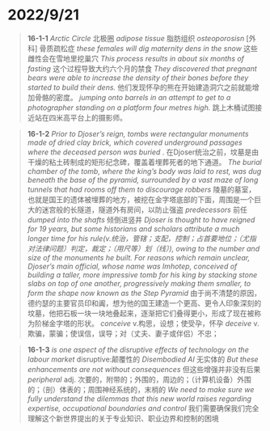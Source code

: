 # 2022/9/21
> **16-1-1**
*Arctic Circle* 北极圈
*adipose tissue* 脂肪组织
*osteoporosisn* [外科] 骨质疏松症
*these females will dig maternity dens in the snow* 这些雌性会在雪地里挖巢穴
*This process results in about six months of fasting* 这个过程导致大约六个月的禁食
*They discovered that pregnant bears were able to increase the density of their bones before they started to build their dens.* 
他们发现怀孕的熊在开始建造洞穴之前就能增加骨骼的密度。
*jumping onto barrels in an attempt to get to a photographer standing on a platform four metres high.*
跳上木桶试图接近站在四米高平台上的摄影师。
>

> **16-1-2**
*Prior to Djoser’s reign, tombs were rectangular monuments made of dried clay brick, which covered underground passages where the deceased person was buried* .
在Djoser统治之前，坟墓是由干燥的粘土砖制成的矩形纪念碑，覆盖着埋葬死者的地下通道。
*The burial chamber of the tomb, where the king’s body was laid to rest, was dug beneath the base of the pyramid, surrounded by a vast maze of long tunnels that had rooms off them to discourage robbers*
陵墓的墓室，也就是国王的遗体被埋葬的地方，被挖在金字塔底部的下面，周围是一个巨大的迷宫般的长隧道，隧道外有房间，以防止强盗
*predecessors* 前任
*dumped into the shafts* 倾倒进竖井
*Djoser is thought to have reigned for 19 years, but some historians and scholars attribute a much longer time for his rule(v.统治，管辖；支配，控制；占首要地位；（尤指对法律问题）判定，裁定；（用尺等）划（线）), owing to the number and size of the monuments he built.*
*For reasons which remain unclear, Djoser’s main official, whose name was Imhotep, conceived of building a taller, more impressive tomb for his king by stacking stone slabs on top of one another, progressively making them smaller, to form the shape now known as the Step Pyramid*
由于尚不清楚的原因，德约瑟的主要官员印和阗，想为他的国王建造一个更高、更令人印象深刻的坟墓，他把石板一块一块地叠起来，逐渐把它们叠得更小，形成了现在被称为阶梯金字塔的形状。
*conceive* v.构思，设想；使受孕，怀孕
*deceive* v.欺骗，蒙骗；使误信，误导；对（丈夫、妻子或伴侣）不忠；
>

> **16-1-3**
*is one aspect of the disruptive effects of technology on the labour market* 
disruptive:颠覆性的
*Disembodied AI* 无实体的
*But these enhancements are not without consequences* 但这些增强并非没有后果
*peripheral* adj. 次要的，附带的；外围的，周边的；（计算机设备）外围的；（剖）体表的；周围神经系统的，末梢的
*We need to make sure we fully understand the dilemmas that this new world raises regarding expertise, occupational boundaries and control* 我们需要确保我们完全理解这个新世界提出的关于专业知识、职业边界和控制的困境
>